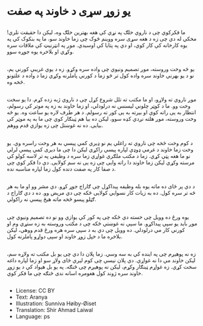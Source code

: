 # یو زوړ سړی د خاوند په صفت

##
ما فکرکوي چی د ناروي خلګ په نړي کي هغه بهترین خلګ وه، لیکن دا حقیقت نلري! مخکي له دي چی زه د هغه سړی سره ووینم څوک چی زما خاوند سو، ما په بنکوک کي په یوه کارخانه کي کار کوي، او دي په پتایا کي اوسیدي. موږ په انټرنیټ کي ملاقات سره وکړي او بلاخره یوه جوړه سوو.

##
یو څه وخت وروسته، موږ تصمیم ونیوي چی واده سره وکړو. زه د یوي غریبي کورني یم، نو د یو بهرني خاوند سره واده کول تر څو زما د کورني پاملرنه وکړي زما د واده د علتونو څخه وه.

##
موږ ناروي ته ولاړو، او ما مکتب ته تلل شروع کړل چی د ناروي ژبه زده کړم. دا یو سخت وخت وو. ما د کوټر چلوني لیسنس نه درلودلي، او زما خاوند به زه په موتر کي رسولم، انتظار به یی راته کوي او بیرته به یی کور ته رسولم. د هر طرف لاره یو ساعت وه. یو څه وخت وروسته، موږ هلته نږدي کډه سوو، لیکن ده بیا هم ټینګار کوي چی ما به په موټر کي بیایی. ده نه غوښتل چی زه یوازي قدم ووهم.

##
د کوم وخت څخه چی ناروي ته راغلي یم نو ډیري کمي پیسي به هر وخت راسره وي. یو وخت زما خاوند د غرمي ډوډي لپاره پیسي راکړي لیکن دا چی ما دیری کمي پیسي لرلي نو ما هغه پټي کړي. زما د مکتب ملګري غواړي زما سره د وظیفي په تر لاسه کولو کي مرسته وکړي لیکن زما خاوند دا راته وایی چی زه یی نه سم کولایی. دي دا فکر کوي چی د صفا کار په صفت دنده کول زما لپاره مناسبه نده.

##
د دي پر ځای ده ماته یوه بله وظیفه پیداکړل چی ګاراج جوړ کړو. دي مشر وو او ما به هر څه تر سره کول. ده به زیات کار نسوایي کولایی ځکه چی دي مریض وو. ده د دي ګاراج د ګټلو پیسو څخه ماته هیڅ پیسي نه راکولي.

##
یوه ورځ ده وویل چی خسته دي ځکه چی په کور کي یوازي وو نو ده تصمیم ونیوي چی موږ باید یو سپي پیداکړو. ما سپي نه غوښتي ځکه چی د مکتب وروسته به زه ستړي وم او کورني کار مي درلودلي. ده وویل چی دي به د سپی سره هره ورځ قدم ووهي، لیکن بلاخره ما د خپل زوړ خاوند او سپی دواړو پاملرنه کول.

##
زه نه پوهیږم چی په اینده کي به سه وسي. زما پلان دا دي چی یو بل مکتب ته ولاړه سم، لیکن خاوند مي دا نه غواړي. دي پلان نیسي چی کوم لیري ځای ولاړ سو او زما لپاره داغه سخت کړي. زه غواړم ټینګار وکړم، لیکن نه پوهیږم چی څنګه. په یو بل هیواد کي د یو زوړ خاوند سره ژوند کول هغومره اسانه ندی څنګه چی ما فکر کوي.

##
* License: CC BY
* Text: Aranya
* Illustration: Sunniva Høiby-Øiset
* Translation: Shir Ahmad Laiwal
* Language: ps

